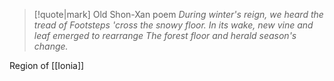 > [!quote|mark] Old Shon-Xan poem
> _During winter's reign, we heard the tread of Footsteps 'cross the snowy floor. In its wake, new vine and leaf emerged to rearrange The forest floor and herald season's change._


Region of [[Ionia]]